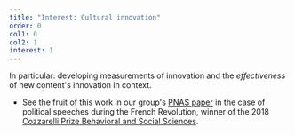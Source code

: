 ```yaml
---
title: "Interest: Cultural innovation"
order: 0
col1: 0
col2: 1
interest: 1
---
```


In particular: developing measurements of innovation and the *effectiveness* of new content's innovation in context.

* See the fruit of this work in our group's [PNAS paper](http://www.pnas.org/content/115/18/4607.short) in the case of political speeches during the French Revolution, winner of the 2018 [Cozzarelli Prize Behavioral and Social Sciences](https://www.pnas.org/page/about/cozzarelli-prize).

